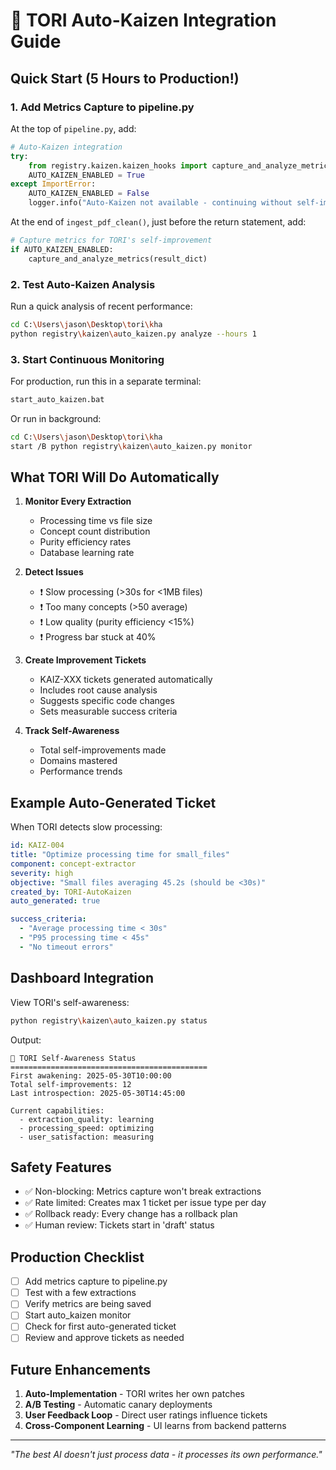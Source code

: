 # 🚀 TORI Auto-Kaizen Integration Guide

## Quick Start (5 Hours to Production!)

### 1. Add Metrics Capture to pipeline.py

At the top of `pipeline.py`, add:
```python
# Auto-Kaizen integration
try:
    from registry.kaizen.kaizen_hooks import capture_and_analyze_metrics
    AUTO_KAIZEN_ENABLED = True
except ImportError:
    AUTO_KAIZEN_ENABLED = False
    logger.info("Auto-Kaizen not available - continuing without self-improvement tracking")
```

At the end of `ingest_pdf_clean()`, just before the return statement, add:
```python
# Capture metrics for TORI's self-improvement
if AUTO_KAIZEN_ENABLED:
    capture_and_analyze_metrics(result_dict)
```

### 2. Test Auto-Kaizen Analysis

Run a quick analysis of recent performance:
```bash
cd C:\Users\jason\Desktop\tori\kha
python registry\kaizen\auto_kaizen.py analyze --hours 1
```

### 3. Start Continuous Monitoring

For production, run this in a separate terminal:
```bash
start_auto_kaizen.bat
```

Or run in background:
```bash
cd C:\Users\jason\Desktop\tori\kha
start /B python registry\kaizen\auto_kaizen.py monitor
```

## What TORI Will Do Automatically

1. **Monitor Every Extraction**
   - Processing time vs file size
   - Concept count distribution
   - Purity efficiency rates
   - Database learning rate

2. **Detect Issues**
   - ❗ Slow processing (>30s for <1MB files)
   - ❗ Too many concepts (>50 average)
   - ❗ Low quality (purity efficiency <15%)
   - ❗ Progress bar stuck at 40%

3. **Create Improvement Tickets**
   - KAIZ-XXX tickets generated automatically
   - Includes root cause analysis
   - Suggests specific code changes
   - Sets measurable success criteria

4. **Track Self-Awareness**
   - Total self-improvements made
   - Domains mastered
   - Performance trends

## Example Auto-Generated Ticket

When TORI detects slow processing:
```yaml
id: KAIZ-004
title: "Optimize processing time for small_files"
component: concept-extractor
severity: high
objective: "Small files averaging 45.2s (should be <30s)"
created_by: TORI-AutoKaizen
auto_generated: true

success_criteria:
  - "Average processing time < 30s"
  - "P95 processing time < 45s"
  - "No timeout errors"
```

## Dashboard Integration

View TORI's self-awareness:
```bash
python registry\kaizen\auto_kaizen.py status
```

Output:
```
🧠 TORI Self-Awareness Status
============================================
First awakening: 2025-05-30T10:00:00
Total self-improvements: 12
Last introspection: 2025-05-30T14:45:00

Current capabilities:
  - extraction_quality: learning
  - processing_speed: optimizing
  - user_satisfaction: measuring
```

## Safety Features

- ✅ Non-blocking: Metrics capture won't break extractions
- ✅ Rate limited: Creates max 1 ticket per issue type per day
- ✅ Rollback ready: Every change has a rollback plan
- ✅ Human review: Tickets start in 'draft' status

## Production Checklist

- [ ] Add metrics capture to pipeline.py
- [ ] Test with a few extractions
- [ ] Verify metrics are being saved
- [ ] Start auto_kaizen monitor
- [ ] Check for first auto-generated ticket
- [ ] Review and approve tickets as needed

## Future Enhancements

1. **Auto-Implementation** - TORI writes her own patches
2. **A/B Testing** - Automatic canary deployments
3. **User Feedback Loop** - Direct user ratings influence tickets
4. **Cross-Component Learning** - UI learns from backend patterns

---
*"The best AI doesn't just process data - it processes its own performance."*
